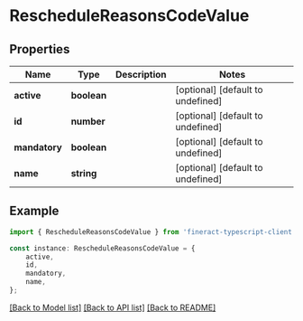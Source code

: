 # RescheduleReasonsCodeValue


## Properties

Name | Type | Description | Notes
------------ | ------------- | ------------- | -------------
**active** | **boolean** |  | [optional] [default to undefined]
**id** | **number** |  | [optional] [default to undefined]
**mandatory** | **boolean** |  | [optional] [default to undefined]
**name** | **string** |  | [optional] [default to undefined]

## Example

```typescript
import { RescheduleReasonsCodeValue } from 'fineract-typescript-client';

const instance: RescheduleReasonsCodeValue = {
    active,
    id,
    mandatory,
    name,
};
```

[[Back to Model list]](../README.md#documentation-for-models) [[Back to API list]](../README.md#documentation-for-api-endpoints) [[Back to README]](../README.md)

